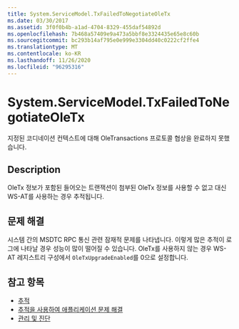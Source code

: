 ```yaml
---
title: System.ServiceModel.TxFailedToNegotiateOleTx
ms.date: 03/30/2017
ms.assetid: 3f0f0b4b-a1ad-4704-8329-455daf54892d
ms.openlocfilehash: 7b468a57409e9a473a5bbf8e3324435e65e8c60b
ms.sourcegitcommit: bc293b14af795e0e999e3304dd40c0222cf2ffe4
ms.translationtype: MT
ms.contentlocale: ko-KR
ms.lasthandoff: 11/26/2020
ms.locfileid: "96295316"
---
```

# <a name="systemservicemodeltxfailedtonegotiateoletx"></a>System.ServiceModel.TxFailedToNegotiateOleTx

지정된 코디네이션 컨텍스트에 대해 OleTransactions 프로토콜 협상을 완료하지 못했습니다.  
  
## <a name="description"></a>Description  

 OleTx 정보가 포함된 들어오는 트랜잭션이 첨부된 OleTx 정보를 사용할 수 없고 대신 WS-AT를 사용하는 경우 추적됩니다.  
  
## <a name="troubleshooting"></a>문제 해결  

 시스템 간의 MSDTC RPC 통신 관련 잠재적 문제를 나타냅니다. 이렇게 많은 추적이 로그에 나타날 경우 성능이 많이 떨어질 수 있습니다.  OleTx를 사용하지 않는 경우 WS-AT 레지스트리 구성에서 `OleTxUpgradeEnabled`를 0으로 설정합니다.  
  
## <a name="see-also"></a>참고 항목

- [추적](index.md)
- [추적을 사용하여 애플리케이션 문제 해결](using-tracing-to-troubleshoot-your-application.md)
- [관리 및 진단](../index.md)

